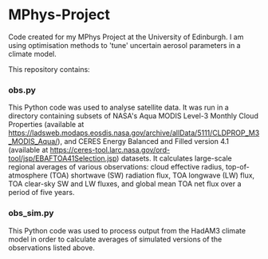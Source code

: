# MPhys-Project
Code created for my MPhys Project at the University of Edinburgh. I am using optimisation methods to 'tune' uncertain aerosol parameters in a climate model.

This repository contains:

### obs.py
This Python code was used to analyse satellite data. It was run in a directory containing subsets of NASA's Aqua MODIS Level-3 Monthly Cloud Properties (available at https://ladsweb.modaps.eosdis.nasa.gov/archive/allData/5111/CLDPROP_M3_MODIS_Aqua/), and CERES Energy Balanced and Filled version 4.1 (available at https://ceres-tool.larc.nasa.gov/ord-tool/jsp/EBAFTOA41Selection.jsp) datasets. It calculates large-scale regional averages of various observations: cloud effective radius, top-of-atmosphere (TOA) shortwave (SW) radiation flux, TOA longwave (LW) flux, TOA clear-sky SW and LW fluxes, and global mean TOA net flux over a period of five years.

### obs_sim.py
This Python code was used to process output from the HadAM3 climate model in order to calculate averages of simulated versions of the observations listed above.

